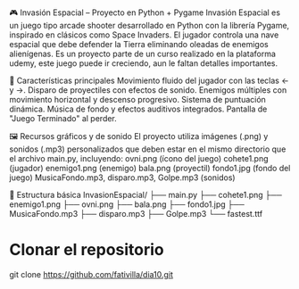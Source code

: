 🎮 Invasión Espacial – Proyecto en Python + Pygame
Invasión Espacial es un juego tipo arcade shooter desarrollado en Python con la librería Pygame, inspirado en clásicos como Space Invaders. 
El jugador controla una nave espacial que debe defender la Tierra eliminando oleadas de enemigos alienígenas.
Es un proyecto parte de un curso realizado en la plataforma udemy, este juego puede ir creciendo, aun le faltan detalles importantes.

🚀 Características principales
Movimiento fluido del jugador con las teclas ← y →.
Disparo de proyectiles con efectos de sonido.
Enemigos múltiples con movimiento horizontal y descenso progresivo.
Sistema de puntuación dinámica.
Música de fondo y efectos auditivos integrados.
Pantalla de "Juego Terminado" al perder.

🖼️ Recursos gráficos y de sonido
El proyecto utiliza imágenes (.png) y sonidos (.mp3) personalizados que deben estar en el mismo directorio que el archivo main.py, incluyendo:
ovni.png (ícono del juego)
cohete1.png (jugador)
enemigo1.png (enemigo)
bala.png (proyectil)
fondo1.jpg (fondo del juego)
MusicaFondo.mp3, disparo.mp3, Golpe.mp3 (sonidos)

📁 Estructura básica
InvasionEspacial/
├── main.py
├── cohete1.png
├── enemigo1.png
├── ovni.png
├── bala.png
├── fondo1.jpg
├── MusicaFondo.mp3
├── disparo.mp3
├── Golpe.mp3
└── fastest.ttf

# Clonar el repositorio
git clone https://github.com/fativilla/dia10.git


